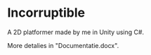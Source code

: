 # Incorruptible
A 2D platformer made by me in Unity using C#.

More detalies in "Documentatie.docx".
